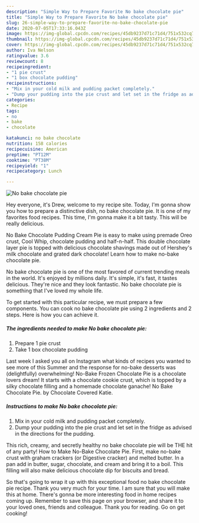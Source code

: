 ```yaml
---
description: "Simple Way to Prepare Favorite No bake chocolate pie"
title: "Simple Way to Prepare Favorite No bake chocolate pie"
slug: 26-simple-way-to-prepare-favorite-no-bake-chocolate-pie
date: 2020-07-05T17:33:16.043Z
image: https://img-global.cpcdn.com/recipes/45db9237d71c71d4/751x532cq70/no-bake-chocolate-pie-recipe-main-photo.jpg
thumbnail: https://img-global.cpcdn.com/recipes/45db9237d71c71d4/751x532cq70/no-bake-chocolate-pie-recipe-main-photo.jpg
cover: https://img-global.cpcdn.com/recipes/45db9237d71c71d4/751x532cq70/no-bake-chocolate-pie-recipe-main-photo.jpg
author: Iva Nelson
ratingvalue: 3.6
reviewcount: 8
recipeingredient:
- "1 pie crust"
- "1 box chocolate pudding"
recipeinstructions:
- "Mix in your cold milk and pudding packet completely."
- "Dump your pudding into the pie crust and let set in the fridge as advised in the directions for the pudding."
categories:
- Recipe
tags:
- no
- bake
- chocolate

katakunci: no bake chocolate 
nutrition: 158 calories
recipecuisine: American
preptime: "PT12M"
cooktime: "PT38M"
recipeyield: "1"
recipecategory: Lunch

---
```



![No bake chocolate pie](https://img-global.cpcdn.com/recipes/45db9237d71c71d4/751x532cq70/no-bake-chocolate-pie-recipe-main-photo.jpg)

Hey everyone, it's Drew, welcome to my recipe site. Today, I'm gonna show you how to prepare a distinctive dish, no bake chocolate pie. It is one of my favorites food recipes. This time, I'm gonna make it a bit tasty. This will be really delicious.

No Bake Chocolate Pudding Cream Pie is easy to make using premade Oreo crust, Cool Whip, chocolate pudding and half-n-half. This double chocolate layer pie is topped with delicious chocolate shavings made out of Hershey&#39;s milk chocolate and grated dark chocolate! Learn how to make no-bake chocolate pie.

No bake chocolate pie is one of the most favored of current trending meals in the world. It's enjoyed by millions daily. It's simple, it's fast, it tastes delicious. They're nice and they look fantastic. No bake chocolate pie is something that I've loved my whole life.


To get started with this particular recipe, we must prepare a few components. You can cook no bake chocolate pie using 2 ingredients and 2 steps. Here is how you can achieve it.

<!--inarticleads1-->

##### The ingredients needed to make No bake chocolate pie:

1. Prepare 1 pie crust
1. Take 1 box chocolate pudding


Last week I asked you all on Instagram what kinds of recipes you wanted to see more of this Summer and the response for no-bake desserts was (delightfully) overwhelming! No-Bake Frozen Chocolate Pie is a chocolate lovers dream! It starts with a chocolate cookie crust, which is topped by a silky chocolate filling and a homemade chocolate ganache! No Bake Chocolate Pie. by Chocolate Covered Katie. 

<!--inarticleads2-->

##### Instructions to make No bake chocolate pie:

1. Mix in your cold milk and pudding packet completely.
1. Dump your pudding into the pie crust and let set in the fridge as advised in the directions for the pudding.


This rich, creamy, and secretly healthy no bake chocolate pie will be THE hit of any party! How to Make No-Bake Chocolate Pie. First, make no-bake crust with graham crackers (or Digestive cracker) and melted butter. In a pan add in butter, sugar, chocolate, and cream and bring it to a boil. This filling will also make delicious chocolate dip for biscuits and bread. 

So that's going to wrap it up with this exceptional food no bake chocolate pie recipe. Thank you very much for your time. I am sure that you will make this at home. There's gonna be more interesting food in home recipes coming up. Remember to save this page on your browser, and share it to your loved ones, friends and colleague. Thank you for reading. Go on get cooking!
